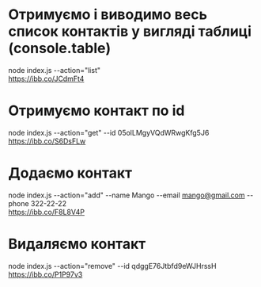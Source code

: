 # Отримуємо і виводимо весь список контактів у вигляді таблиці (console.table)

node index.js --action="list" <br /> https://ibb.co/JCdmFt4

# Отримуємо контакт по id

node index.js --action="get" --id 05olLMgyVQdWRwgKfg5J6 <br /> https://ibb.co/S6DsFLw

# Додаємо контакт

node index.js --action="add" --name Mango --email mango@gmail.com --phone 322-22-22 <br />
https://ibb.co/F8L8V4P

# Видаляємо контакт

node index.js --action="remove" --id qdggE76Jtbfd9eWJHrssH <br /> https://ibb.co/P1P97v3
